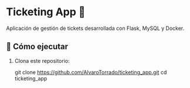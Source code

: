 # Ticketing App 🎫

Aplicación de gestión de tickets desarrollada con Flask, MySQL y Docker.

## 🚀 Cómo ejecutar

1. Clona este repositorio:
   
   git clone https://github.com/AlvaroTorrado/ticketing_app.git
   cd ticketing_app
